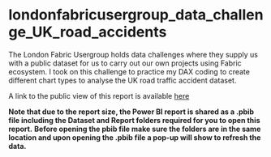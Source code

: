 # londonfabricusergroup_data_challenge_UK_road_accidents

The London Fabric Usergroup holds data challenges where they supply us with a public dataset for us to carry out our own projects using Fabric ecosystem.
I took on this challenge to practice my DAX coding to create different chart types to analyse the UK road traffic accident dataset.

A link to the public view of this report is available [here](https://app.powerbi.com/view?r=eyJrIjoiYjc0YmM5ZDEtMzJhMS00NjgxLWE2YmMtNTJiN2E2MmRiNTBjIiwidCI6ImNlZjk5OTUzLWM0OTYtNGE4MS1iMDYxLTNlYmU1ODRjY2ZjYyIsImMiOjh9)

**Note that due to the report size, the Power BI report is shared as a .pbib file including the Dataset and Report folders required for you to open this report.**
**Before opening the pbib file make sure the folders are in the same location and upon opening the .pbib file a pop-up will show to refresh the data.**
